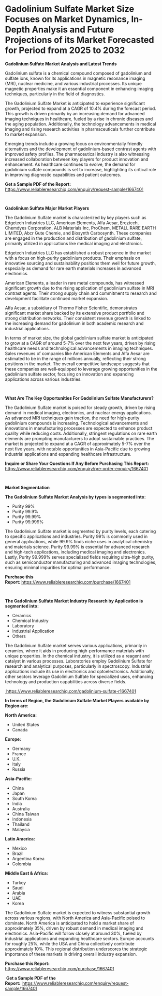 <p><h1>Gadolinium Sulfate Market Size Focuses on Market Dynamics, In-Depth Analysis and Future Projections of its Market Forecasted for Period from 2025 to 2032</h1></p><p><strong>Gadolinium Sulfate Market Analysis and Latest Trends</strong></p>
<p><p>Gadolinium sulfate is a chemical compound composed of gadolinium and sulfate ions, known for its applications in magnetic resonance imaging (MRI), nuclear medicine, and various industrial processes. Its unique magnetic properties make it an essential component in enhancing imaging techniques, particularly in the field of diagnostics. </p><p>The Gadolinium Sulfate Market is anticipated to experience significant growth, projected to expand at a CAGR of 10.4% during the forecast period. This growth is driven primarily by an increasing demand for advanced imaging techniques in healthcare, fueled by a rise in chronic diseases and the aging population. Additionally, the technology advancements in medical imaging and rising research activities in pharmaceuticals further contribute to market expansion.</p><p>Emerging trends include a growing focus on environmentally friendly alternatives and the development of gadolinium-based contrast agents with improved safety profiles. The pharmaceutical industry is also witnessing increased collaboration between key players for product innovation and enhancement. As healthcare continues to evolve, the demand for gadolinium sulfate compounds is set to increase, highlighting its critical role in improving diagnostic capabilities and patient outcomes.</p></p>
<p><strong>Get a Sample PDF of the Report:&nbsp;</strong> <a href="https://www.reliableresearchiq.com/enquiry/request-sample/1667401?utm_campaign=2324&utm_medium=2&utm_source=Github&utm_content=ia&utm_term=18042025&utm_id=gadolinium-sulfate">https://www.reliableresearchiq.com/enquiry/request-sample/1667401</a></p>
<p>&nbsp;</p>
<p><strong>Gadolinium Sulfate Major Market Players</strong></p>
<p><p>The Gadolinium Sulfate market is characterized by key players such as Edgetech Industries LLC, American Elements, Alfa Aesar, Ereztech, Chemdyes Corporation, ALB Materials Inc, ProChem, METALL RARE EARTH LIMITED, Abcr Gute Chemie, and Biosynth Carbosynth. These companies are engaged in the production and distribution of gadolinium sulfate, primarily utilized in applications like medical imaging and electronics.</p><p>Edgetech Industries LLC has established a robust presence in the market with a focus on high-purity gadolinium products. Their emphasis on innovative sourcing and sustainability positions them well for future growth, especially as demand for rare earth materials increases in advanced electronics. </p><p>American Elements, a leader in rare metal compounds, has witnessed significant growth due to the rising application of gadolinium sulfate in MRI contrast agents. Their strong supply chain and commitment to research and development facilitate continued market expansion.</p><p>Alfa Aesar, a subsidiary of Thermo Fisher Scientific, demonstrates significant market share backed by its extensive product portfolio and strong distribution networks. Their consistent revenue growth is linked to the increasing demand for gadolinium in both academic research and industrial applications.</p><p>In terms of market size, the global gadolinium sulfate market is anticipated to grow at a CAGR of around 5-7% over the next few years, driven by rising healthcare needs and technological advancements in imaging techniques. Sales revenues of companies like American Elements and Alfa Aesar are estimated to be in the range of millions annually, reflecting their strong positions in the market. The overall competitive landscape suggests that these companies are well-equipped to leverage growing opportunities in the gadolinium sulfate sector, focusing on innovation and expanding applications across various industries.</p></p>
<p>&nbsp;</p>
<p><strong>What Are The Key Opportunities For Gadolinium Sulfate Manufacturers?</strong></p>
<p><p>The Gadolinium Sulfate market is poised for steady growth, driven by rising demand in medical imaging, electronics, and nuclear energy applications. As advanced MRI techniques gain traction, the need for high-purity gadolinium compounds is increasing. Technological advancements and innovations in manufacturing processes are expected to enhance product quality while reducing costs. Additionally, stringent regulations on rare earth elements are prompting manufacturers to adopt sustainable practices. The market is projected to expand at a CAGR of approximately 5-7% over the next five years, with notable opportunities in Asia-Pacific due to growing industrial applications and expanding healthcare infrastructure.</p></p>
<p><strong>Inquire or Share Your Questions If Any Before Purchasing This Report:</strong> <a href="https://www.reliableresearchiq.com/enquiry/pre-order-enquiry/1667401?utm_campaign=2324&utm_medium=2&utm_source=Github&utm_content=ia&utm_term=18042025&utm_id=gadolinium-sulfate">https://www.reliableresearchiq.com/enquiry/pre-order-enquiry/1667401</a></p>
<p>&nbsp;</p>
<p><strong>Market Segmentation</strong></p>
<p><strong>The Gadolinium Sulfate Market Analysis by types is segmented into:</strong></p>
<p><ul><li>Purity 99%</li><li>Purity 99.9%</li><li>Purity 99.99%</li><li>Purity 99.999%</li></ul></p>
<p><p>The Gadolinium Sulfate market is segmented by purity levels, each catering to specific applications and industries. Purity 99% is commonly used in general applications, while 99.9% finds niche uses in analytical chemistry and materials science. Purity 99.99% is essential for advanced research and high-tech applications, including medical imaging and electronics. Lastly, Purity 99.999% serves specialized fields requiring ultra-high purity, such as semiconductor manufacturing and advanced imaging technologies, ensuring minimal impurities for optimal performance.</p></p>
<p><strong>Purchase this Report:&nbsp;</strong><a href="https://www.reliableresearchiq.com/purchase/1667401?utm_campaign=2324&utm_medium=2&utm_source=Github&utm_content=ia&utm_term=18042025&utm_id=gadolinium-sulfate">https://www.reliableresearchiq.com/purchase/1667401</a></p>
<p>&nbsp;</p>
<p><strong>The Gadolinium Sulfate Market Industry Research by Application is segmented into:</strong></p>
<p><ul><li>Ceramics</li><li>Chemical Industry</li><li>Laboratory</li><li>Industrial Application</li><li>Others</li></ul></p>
<p><p>The Gadolinium Sulfate market serves various applications, primarily in ceramics, where it aids in producing high-performance materials with unique properties. In the chemical industry, it is utilized as a reagent and catalyst in various processes. Laboratories employ Gadolinium Sulfate for research and analytical purposes, particularly in spectroscopy. Industrial applications include its use in electronics and optoelectronics. Additionally, other sectors leverage Gadolinium Sulfate for specialized uses, enhancing technology and production capabilities across diverse fields.</p></p>
<p><a href="https://www.reliableresearchiq.com/gadolinium-sulfate-r1667401?utm_campaign=2324&utm_medium=2&utm_source=Github&utm_content=ia&utm_term=18042025&utm_id=gadolinium-sulfate">&nbsp;https://www.reliableresearchiq.com/gadolinium-sulfate-r1667401</a></p>
<p><strong>In terms of Region, the Gadolinium Sulfate Market Players available by Region are:</strong></p>
<p>
    <p> <strong> North America: </strong>
        <ul>
            <li>United States</li>
            <li>Canada</li>
        </ul>
        </p> 
    <p> <strong> Europe: </strong>
        <ul>
            <li>Germany</li>
            <li>France</li>
            <li>U.K.</li>
            <li>Italy</li>
            <li>Russia</li>
        </ul>
        </p> 
    <p> <strong> Asia-Pacific: </strong>
        <ul>
            <li>China</li>
            <li>Japan</li>
            <li>South Korea</li>
            <li>India</li>
            <li>Australia</li>
            <li>China Taiwan</li>
            <li>Indonesia</li>
            <li>Thailand</li>
            <li>Malaysia</li>
        </ul>
        </p> 
    <p> <strong> Latin America: </strong>
        <ul>
            <li>Mexico</li>
            <li>Brazil</li>
            <li>Argentina Korea</li>
            <li>Colombia</li>
        </ul>
        </p> 
    <p> <strong> Middle East & Africa: </strong>
        <ul>
            <li>Turkey</li>
            <li>Saudi</li>
            <li>Arabia</li>
            <li>UAE</li>
            <li>Korea</li>
        </ul>
    </p>
    </p>
<p><p>The Gadolinium Sulfate market is expected to witness substantial growth across various regions, with North America and Asia-Pacific poised to dominate. North America is anticipated to hold a market share of approximately 35%, driven by robust demand in medical imaging and electronics. Asia-Pacific will follow closely at around 30%, fueled by industrial applications and expanding healthcare sectors. Europe accounts for roughly 25%, while the USA and China collectively contribute approximately 10%. This regional distribution underscores the strategic importance of these markets in driving overall industry expansion.</p></p>
<p><strong>Purchase this Report: </strong><a href="https://www.reliableresearchiq.com/purchase/1667401?utm_campaign=2324&utm_medium=2&utm_source=Github&utm_content=ia&utm_term=18042025&utm_id=gadolinium-sulfate">https://www.reliableresearchiq.com/purchase/1667401</a></p>
<p>&nbsp;<strong>Get a Sample PDF of the Report:&nbsp;&nbsp;</strong><a href="https://www.reliableresearchiq.com/enquiry/request-sample/1667401?utm_campaign=2324&utm_medium=2&utm_source=Github&utm_content=ia&utm_term=18042025&utm_id=gadolinium-sulfate">https://www.reliableresearchiq.com/enquiry/request-sample/1667401</a></p>
<p><strong></strong></p>
<p><p></p><p></p><p></p></p>